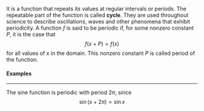 It is a function that repeats its values at regular intervals or periods. The repeatable part of the function is called **cycle**. They are used throughout science to describe oscillations, waves and other phenomena that exhibit periodicity.
A function $f$ is said to be periodic if, for some nonzero constant $P$, it is the case that $$f(x+P) = f(x)$$ for all values of x in the domain. This nonzero constant $P$ is called period of the function.

#### Examples 
---
The sine function is periodic with period $2\pi$, since $$\sin(x+2\pi) = \sin x$$
